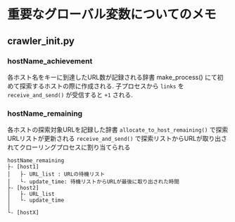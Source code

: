 # 重要なグローバル変数についてのメモ

## crawler_init.py

### hostName_achievement

各ホスト名をキーに到達したURL数が記録される辞書
make_process() にて初めて探索するホストの際に作成される.
子プロセスから `links` を `receive_and_send()` が受信すると `+1` される.

### hostName_remaining

各ホストの探索対象URLを記録した辞書
`allocate_to_host_remaining()` で探索URLリストが更新される
`receive_and_send()` で探索リストからURLが取り出されてクローリングプロセスに割り当てられる

```text
hostName_remaining
├- [host1]
│   ├- URL_list : URLの待機リスト
│   └- update_time: 待機リストからURLが最後に取り出された時間
├- [host2]
│   ├- URL_list
│   └- update_time
│
└- [hostX]
```
